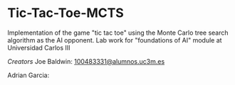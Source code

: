 # Tic-Tac-Toe-MCTS
Implementation of the game "tic tac toe" using the Monte Carlo tree search algorithm as the AI opponent. Lab work for "foundations of AI" module at Universidad Carlos III

_Creators_
Joe Baldwin:
100483331@alumnos.uc3m.es

Adrian Garcia:
